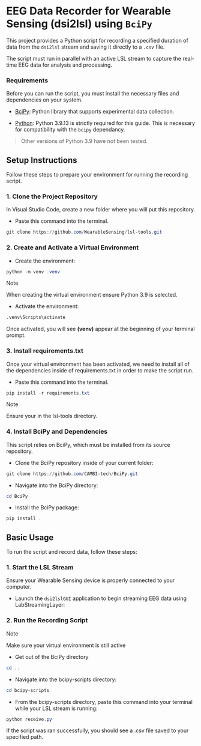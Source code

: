 # EEG Data Recorder for Wearable Sensing (dsi2lsl) using ```BciPy```
This project provides a Python script for recording a specified duration of data from the ```dsi2lsl``` stream and saving it directly to a ```.csv``` file.

The script must run in parallel with an active LSL stream to capture the real-time EEG data for analysis and processing.

### Requirements
Before you can run the script, you must install the necessary files and dependencies on your system.
- [BciPy](https://github.com/CAMBI-tech/BciPy): Python library that supports experimental data collection.
  
- [Python](https://www.python.org/downloads/release/python-3913/): Python 3.9.13 is strictly required for this guide. This is necessary for compatibility with the ```bcipy``` dependancy.
> Other versions of Python 3.9 have not been tested.


## Setup Instructions

Follow these steps to prepare your environment for running the recording script.

### 1. Clone the Project Repository 
In Visual Studio Code, create a new folder where you will put this repository. 
* Paste this command into the terminal.
```powershell
git clone https://github.com/WearableSensing/lsl-tools.git
```


### 2. Create  and Activate a Virtual Environment 
* Create the environment:
```powershell
python -m venv .venv
```
> [!NOTE]
> When creating the virtual environment ensure Python 3.9 is selected.

* Activate the environment:
```bash
.venv\Scripts\activate
```
Once activated, you will see **(venv)** appear at the beginning of your terminal prompt.

### 3. Install requirements.txt
Once your virtual environment has been activated, we need to install all of the dependencies inside of requirements.txt in order to make the script run.
* Paste this command into the terminal.
  
```powershell
pip install -r requirements.txt
```
> [!NOTE]
> Ensure your in the lsl-tools directory.
### 4. Install BciPy and Dependencies
This script relies on BciPy, which must be installed from its source repository.
* Clone the BciPy repository inside of your current folder:
```powershell
git clone https://github.com/CAMBI-tech/BciPy.git
```
* Navigate into the BciPy directory:
```powershell
cd BciPy
```
* Install the BciPy package:
```powershell
pip install .
```

## Basic Usage 
To run the script and record data, follow these steps:

### 1. Start the LSL Stream
Ensure your Wearable Sensing device is properly connected to your computer.
* Launch the ```dsi2lslGUI``` application to begin streaming EEG data using LabStreamingLayer:

### 2. Run the Recording Script
> [!NOTE]
> Make sure your virtual environment is still active
* Get out of the BciPy directory
```powershell
cd ..
```
* Navigate into the bcipy-scripts directory:
```powershell
cd bcipy-scripts
```

* From the bcipy-scripts directory, paste this command into your terminal while your LSL stream is running:
```powershell
python receive.py
```
If the script was ran successfully, you should see a .csv file saved to your specified path.
